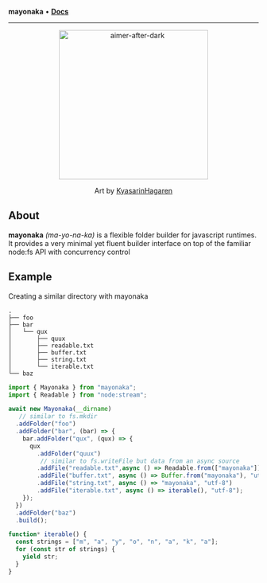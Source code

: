 **mayonaka** • [**Docs**](globals.md)

***

<div align="center">

<img src="https://github.com/user-attachments/assets/1d00dcf1-f760-4741-bdfc-1af010a05b68" alt="aimer-after-dark" height="300">

Art by [KyasarinHagaren](https://www.reddit.com/user/KyasarinHagaren)

</div>

## About

**mayonaka** _(ma-yo-na-ka)_ is a flexible folder builder for javascript runtimes. It provides a very minimal yet fluent builder interface on top of the familiar node:fs API with concurrency control

## Example

Creating a similar directory with mayonaka

```plaintext
.
├── foo
├── bar
│   └── qux
│       ├── quux
│       ├── readable.txt
│       ├── buffer.txt
│       ├── string.txt
│       └── iterable.txt
└── baz
```

```typescript
import { Mayonaka } from "mayonaka";
import { Readable } from "node:stream";

await new Mayonaka(__dirname)
   // similar to fs.mkdir
  .addFolder("foo")
  .addFolder("bar", (bar) => {
    bar.addFolder("qux", (qux) => {
      qux
        .addFolder("quux")
         // similar to fs.writeFile but data from an async source
        .addFile("readable.txt",async () => Readable.from(["mayonaka"]), "utf-8")
        .addFile("buffer.txt", async () => Buffer.from("mayonaka"), "utf-8")
        .addFile("string.txt", async () => "mayonaka", "utf-8")
        .addFile("iterable.txt", async () => iterable(), "utf-8");
    });
  })
  .addFolder("baz")
  .build();

function* iterable() {
  const strings = ["m", "a", "y", "o", "n", "a", "k", "a"];
  for (const str of strings) {
    yield str;
  }
}
```
